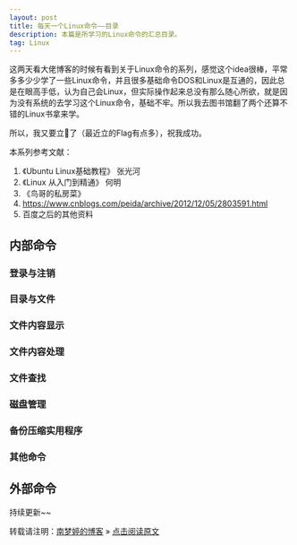 ```yaml
---
layout: post
title: 每天一个Linux命令——目录  
description: 本篇是所学习的Linux命令的汇总目录。  
tag: Linux
---
```


这两天看大佬博客的时候有看到关于Linux命令的系列，感觉这个idea很棒，平常多多少少学了一些Linux命令，并且很多基础命令DOS和Linux是互通的，因此总是在眼高手低，认为自己会Linux，但实际操作起来总没有那么随心所欲，就是因为没有系统的去学习这个Linux命令，基础不牢。所以我去图书馆翻了两个还算不错的Linux书拿来学。  

所以，我又要立🚩了（最近立的Flag有点多），祝我成功。  

本系列参考文献：  

1. 《Ubuntu Linux基础教程》 张光河  
2. 《Linux 从入门到精通》 何明  
3. 《鸟哥的私房菜》  
4. https://www.cnblogs.com/peida/archive/2012/12/05/2803591.html  
5. 百度之后的其他资料  


## 内部命令  

### 登录与注销  



### 目录与文件  



### 文件内容显示  


### 文件内容处理  


### 文件查找  


### 磁盘管理  


### 备份压缩实用程序  


### 其他命令  


## 外部命令  

持续更新~~

转载请注明：[南梦婷的博客](https://norah2.github.io) » [点击阅读原文](https://norah2.github.io/2019/10/Linux_contents/)   

<!--以下是本文用到的链接-->  

[pt_01]: /images/posts/42_paper_Auto_MLFrame/01.png
[pt_02]: /images/posts/42_paper_Auto_MLFrame/02.png
[pt_03]: /images/posts/42_paper_Auto_MLFrame/03.png
[pt_04]: /images/posts/42_paper_Auto_MLFrame/04.png
[pt_05]: /images/posts/42_paper_Auto_MLFrame/05.png
[pt_06]: /images/posts/42_paper_Auto_MLFrame/06.png
[pt_07]: /images/posts/42_paper_Auto_MLFrame/07.png
[pt_08]: /images/posts/42_paper_Auto_MLFrame/08.png
[pt_09]: /images/posts/42_paper_Auto_MLFrame/09.png
[pt_10]: /images/posts/42_paper_Auto_MLFrame/10.png
[pt_11]: /images/posts/42_paper_Auto_MLFrame/11.png
[pt_12]: /images/posts/42_paper_Auto_MLFrame/12.png
[pt_13]: /images/posts/42_paper_Auto_MLFrame/13.png
[li_01]: https://arxiv.org/pdf/1808.06492v1.pdf

